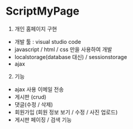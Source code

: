 # ScriptMyPage

1. 개인 홈페이지 구현
- 개발 툴 : visual studio code
- javascript / html / css 만을 사용하여 개발
- localstorage(database 대신) / sessionstorage
- ajax

2. 기능
- ajax 사용 이메일 전송
- 게시판 (crud)
- 댓글(수정 / 삭제)
- 회원가입 (회원 정보 보기 / 수정 / 사진 업로드)
- 게시판 페이징 / 검색 기능
